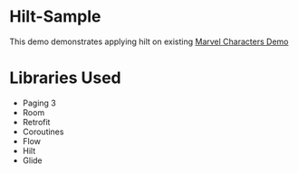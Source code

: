 # Hilt-Sample
This demo demonstrates applying hilt on existing [Marvel Characters Demo](https://github.com/Sabboo/Marvel-Characters)

# Libraries Used
* Paging 3
* Room
* Retrofit
* Coroutines
* Flow
* Hilt
* Glide
